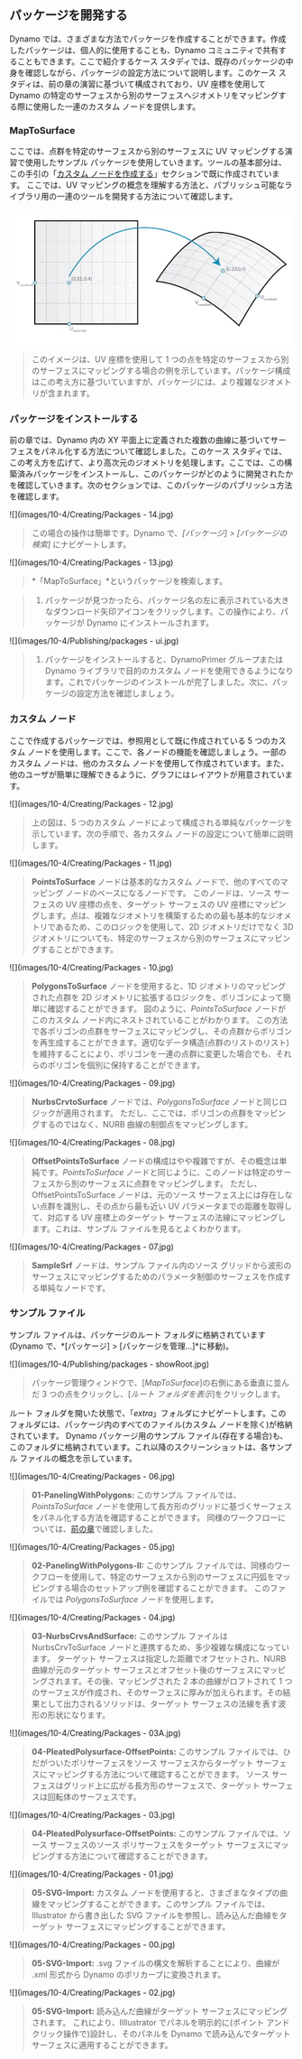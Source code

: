 

## パッケージを開発する

Dynamo では、さまざまな方法でパッケージを作成することができます。作成したパッケージは、個人的に使用することも、Dynamo コミュニティで共有することもできます。ここで紹介するケース スタディでは、既存のパッケージの中身を確認しながら、パッケージの設定方法について説明します。このケース スタディは、前の章の演習に基づいて構成されており、UV 座標を使用して Dynamo の特定のサーフェスから別のサーフェスへジオメトリをマッピングする際に使用した一連のカスタム ノードを提供します。

### MapToSurface

ここでは、点群を特定のサーフェスから別のサーフェスに UV マッピングする演習で使用したサンプル パッケージを使用していきます。ツールの基本部分は、この手引の「[カスタム ノードを作成する](../09_Custom-Nodes/9-2_Creating.md)」セクションで既に作成されています。 ここでは、UV マッピングの概念を理解する方法と、パブリッシュ可能なライブラリ用の一連のツールを開発する方法について確認します。

![](images/10-4/uvMap.jpg)

> このイメージは、UV 座標を使用して 1 つの点を特定のサーフェスから別のサーフェスにマッピングする場合の例を示しています。パッケージ構成はこの考え方に基づいていますが、パッケージには、より複雑なジオメトリが含まれます。

### パッケージをインストールする

前の章では、Dynamo 内の XY 平面上に定義された複数の曲線に基づいてサーフェスをパネル化する方法について確認しました。このケース スタディでは、この考え方を広げて、より高次元のジオメトリを処理します。ここでは、この構築済みパッケージをインストールし、このパッケージがどのように開発されたかを確認していきます。次のセクションでは、このパッケージのパブリッシュ方法を確認します。

![](images/10-4/Creating/Packages - 14.jpg)

> この場合の操作は簡単です。Dynamo で、*[パッケージ] > [パッケージの検索]* にナビゲートします。

![](images/10-4/Creating/Packages - 13.jpg)

> *「MapToSurface」*というパッケージを検索します。

> 1. パッケージが見つかったら、パッケージ名の左に表示されている大きなダウンロード矢印アイコンをクリックします。この操作により、パッケージが Dynamo にインストールされます。

![](images/10-4/Publishing/packages - ui.jpg)

> 1. パッケージをインストールすると、DynamoPrimer グループまたは Dynamo ライブラリで目的のカスタム ノードを使用できるようになります。これでパッケージのインストールが完了しました。次に、パッケージの設定方法を確認しましょう。

### カスタム ノード

ここで作成するパッケージでは、参照用として既に作成されている 5 つのカスタム ノードを使用します。ここで、各ノードの機能を確認しましょう。一部のカスタム ノードは、他のカスタム ノードを使用して作成されています。また、他のユーザが簡単に理解できるように、グラフにはレイアウトが用意されています。

![](images/10-4/Creating/Packages - 12.jpg)

> 上の図は、5 つのカスタム ノードによって構成される単純なパッケージを示しています。次の手順で、各カスタム ノードの設定について簡単に説明します。

![](images/10-4/Creating/Packages - 11.jpg)

> **PointsToSurface** ノードは基本的なカスタム ノードで、他のすべてのマッピング ノードのベースになるノードです。 このノードは、ソース サーフェスの UV 座標の点を、ターゲット サーフェスの UV 座標にマッピングします。点は、複雑なジオメトリを構築するための最も基本的なジオメトリであるため、このロジックを使用して、2D ジオメトリだけでなく 3D ジオメトリについても、特定のサーフェスから別のサーフェスにマッピングすることができます。

![](images/10-4/Creating/Packages - 10.jpg)

> **PolygonsToSurface** ノードを使用すると、1D ジオメトリのマッピングされた点群を 2D ジオメトリに拡張するロジックを、ポリゴンによって簡単に確認することができます。 図のように、*PointsToSurface* ノードがこのカスタム ノード内にネストされていることがわかります。 この方法で各ポリゴンの点群をサーフェスにマッピングし、その点群からポリゴンを再生成することができます。適切なデータ構造(点群のリストのリスト)を維持することにより、ポリゴンを一連の点群に変更した場合でも、それらのポリゴンを個別に保持することができます。

![](images/10-4/Creating/Packages - 09.jpg)

> **NurbsCrvtoSurface** ノードでは、*PolygonsToSurface* ノードと同じロジックが適用されます。 ただし、ここでは、ポリゴンの点群をマッピングするのではなく、NURB 曲線の制御点をマッピングします。

![](images/10-4/Creating/Packages - 08.jpg)

> **OffsetPointsToSurface** ノードの構成はやや複雑ですが、その概念は単純です。*PointsToSurface* ノードと同じように、このノードは特定のサーフェスから別のサーフェスに点群をマッピングします。 ただし、OffsetPointsToSurface ノードは、元のソース サーフェス上には存在しない点群を識別し、その点から最も近い UV パラメータまでの距離を取得して、対応する UV 座標上のターゲット サーフェスの法線にマッピングします。これは、サンプル ファイルを見るとよくわかります。

![](images/10-4/Creating/Packages - 07.jpg)

> **SampleSrf** ノードは、サンプル ファイル内のソース グリッドから波形のサーフェスにマッピングするためのパラメータ制御のサーフェスを作成する単純なノードです。

### サンプル ファイル

サンプル ファイルは、パッケージのルート フォルダに格納されています(Dynamo で、*[パッケージ] > [パッケージを管理...]*に移動)。

![](images/10-4/Publishing/packages - showRoot.jpg)

> パッケージ管理ウィンドウで、[*MapToSurface*]の右側にある垂直に並んだ 3 つの点をクリックし、[*ルート フォルダを表示*]をクリックします。

ルート フォルダを開いた状態で、「*extra*」フォルダにナビゲートします。このフォルダには、パッケージ内のすべてのファイル(カスタム ノードを除く)が格納されています。 Dynamo パッケージ用のサンプル ファイル(存在する場合)も、このフォルダに格納されています。これ以降のスクリーンショットは、各サンプル ファイルの概念を示しています。

![](images/10-4/Creating/Packages - 06.jpg)

> **01-PanelingWithPolygons:** このサンプル ファイルでは、*PointsToSurface* ノードを使用して長方形のグリッドに基づくサーフェスをパネル化する方法を確認することができます。 同様のワークフローについては、[前の章](../09_Custom-Nodes/9-2_Creating.md)で確認しました。

![](images/10-4/Creating/Packages - 05.jpg)

> **02-PanelingWithPolygons-II:** このサンプル ファイルでは、同様のワークフローを使用して、特定のサーフェスから別のサーフェスに円弧をマッピングする場合のセットアップ例を確認することができます。 このファイルでは *PolygonsToSurface* ノードを使用します。

![](images/10-4/Creating/Packages - 04.jpg)

> **03-NurbsCrvsAndSurface:** このサンプル ファイルは NurbsCrvToSurface ノードと連携するため、多少複雑な構成になっています。 ターゲット サーフェスは指定した距離でオフセットされ、NURB 曲線が元のターゲット サーフェスとオフセット後のサーフェスにマッピングされます。その後、マッピングされた 2 本の曲線がロフトされて 1 つのサーフェスが作成され、そのサーフェスに厚みが加えられます。その結果として出力されるソリッドは、ターゲット サーフェスの法線を表す波形の形状になります。

![](images/10-4/Creating/Packages - 03A.jpg)

> **04-PleatedPolysurface-OffsetPoints:** このサンプル ファイルでは、ひだがついたポリサーフェスをソース サーフェスからターゲット サーフェスにマッピングする方法について確認することができます。 ソース サーフェスはグリッド上に広がる長方形のサーフェスで、ターゲット サーフェスは回転体のサーフェスです。

![](images/10-4/Creating/Packages - 03.jpg)

> **04-PleatedPolysurface-OffsetPoints:** このサンプル ファイルでは、ソース サーフェスのソース ポリサーフェスをターゲット サーフェスにマッピングする方法について確認することができます。

![](images/10-4/Creating/Packages - 01.jpg)

> **05-SVG-Import:** カスタム ノードを使用すると、さまざまなタイプの曲線をマッピングすることができます。このサンプル ファイルでは、Illustrator から書き出した SVG ファイルを参照し、読み込んだ曲線をターゲット サーフェスにマッピングすることができます。

![](images/10-4/Creating/Packages - 00.jpg)

> **05-SVG-Import:** .svg ファイルの構文を解析することにより、曲線が .xml 形式から Dynamo のポリカーブに変換されます。

![](images/10-4/Creating/Packages - 02.jpg)

> **05-SVG-Import:** 読み込んだ曲線がターゲット サーフェスにマッピングされます。 これにより、Illlustrator でパネルを明示的に(ポイント アンド クリック操作で)設計し、そのパネルを Dynamo で読み込んでターゲット サーフェスに適用することができます。

